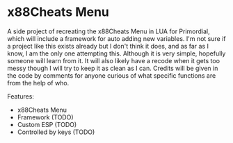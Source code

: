 # x88Cheats Menu

A side project of recreating the x88Cheats Menu in LUA for Primordial, which will include a framework for auto adding new variables. I'm not sure if a project like this exists already but I don't think it does, and as far as I know, I am the only one attempting this. Although it is very simple, hopefully someone will learn from it. It will also likely have a recode when it gets too messy though I will try to keep it as clean as I can. Credits will be given in the code by comments for anyone curious of what specific functions are from the help of who.

Features:
- x88Cheats Menu
- Framework (TODO)
- Custom ESP (TODO)
- Controlled by keys (TODO)

